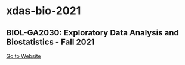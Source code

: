 # xdas-bio-2021

## BIOL-GA2030: Exploratory Data Analysis and Biostatistics - Fall 2021

[Go to Website](https://kriscgun.github.io/xdas-bio-2021/)
